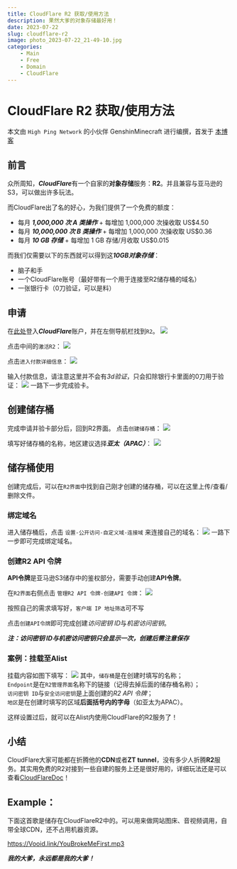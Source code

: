 ```yaml
---
title: CloudFlare R2 获取/使用方法
description: 果然大爹的对象存储最好用！
date: 2023-07-22
slug: cloudflare-r2
image: photo_2023-07-22_21-49-10.jpg
categories:
    - Main
    - Free
    - Domain
    - CloudFlare
---
```


# CloudFlare R2 获取/使用方法

本文由 `High Ping Network` 的小伙伴 GenshinMinecraft 进行编撰，首发于 [本博客](https://blog.highp.ing)

## 前言
众所周知，***CloudFlare***有一个自家的**对象存储**服务：**R2**。并且兼容与亚马逊的S3，可以做出许多玩法。

而CloudFlare出了名的好心，为我们提供了一个免费的额度：
- 每月 ***1,000,000 次 A 类操作*** + 每增加 1,000,000 次操收取 US$4.50
- 每月 ***10,000,000 次 B 类操作*** + 每增加 1,000,000 次操收取 US$0.36
- 每月 ***10 GB 存储*** + 每增加 1 GB 存储/月收取 US$0.015

而我们仅需要以下的东西就可以得到这***10GB对象存储***：
- 脑子和手
- 一个CloudFlare账号（最好带有一个用于连接至R2储存桶的域名）
- 一张银行卡（0刀验证，可以是料）

## 申请
在[此处](https://dash.cloudflare.com)登入***CloudFlare***账户，并在左侧导航栏找到`R2`。
![](photo_2023-07-22_21-10-42.jpg)

点击中间的`激活R2`：
![](photo_2023-07-22_21-12-38.jpg)

点击`进入付款详细信息`：
![](photo_2023-07-22_21-14-04.jpg)

输入付款信息，请注意这里并不会有*3d验证*，只会扣除银行卡里面的0刀用于验证：
![](photo_2023-07-22_21-16-08.jpg)
一路下一步完成验卡。

## 创建储存桶
完成申请并验卡部分后，回到R2界面。
点击`创建储存桶`：
![](photo_2023-07-22_21-19-01.jpg)

填写好储存桶的名称，地区建议选择***亚太（APAC）***：
![](photo_2023-07-22_21-21-30.jpg)

## 储存桶使用
创建完成后，可以在`R2界面`中找到自己刚才创建的储存桶，可以在这里上传/查看/删除文件。

### 绑定域名
进入储存桶后，点击 `设置-公开访问-自定义域-连接域` 来连接自己的域名：
![](photo_2023-07-22_21-25-06.jpg)
一路下一步即可完成绑定域名。

### 创建R2 API 令牌
**API令牌**是亚马逊S3储存中的鉴权部分，需要手动创建**API令牌**。

在`R2界面`右侧点击 `管理R2 API 令牌-创建API 令牌`：
![](photo_2023-07-22_21-29-01.jpg)

按照自己的需求填写好，`客户端 IP 地址筛选`可不写

点击`创建API令牌`即可完成创建*访问密钥 ID*与*机密访问密钥*。

***注：访问密钥 ID与机密访问密钥只会显示一次，创建后需注意保存***

### 案例：挂载至Alist
挂载内容如图下填写：
![](photo_2023-07-22_21-36-02.jpg)
其中，`储存桶`是在创建时填写的名称；\
`Endpoint`是在`R2管理界面`名称下的链接（记得去掉后面的储存桶名称）；\
`访问密钥 ID`与`安全访问密钥`是上面创建的*R2 API 令牌*；\
`地区`是在创建时填写的区域**后面括号内的字母**（如亚太为APAC）。

这样设置过后，就可以在Alist内使用CloudFlare的R2服务了！

## 小结
CloudFlare大家可能都在折腾他的**CDN**或者**ZT tunnel**，没有多少人折腾**R2**服务。其实用免费的R2对接到一些自建的服务上还是很好用的，详细玩法还是可以查看[CloudFlareDoc](https://developers.cloudflare.com/r2/)！

## Example：
下面这首歌是储存在CloudFlareR2中的。可以用来做网站图床、音视频调用，自带全球CDN，还不占用机器资源。

<https://Vooid.link/YouBrokeMeFirst.mp3>


***我的大爹，永远都是我的大爹！***